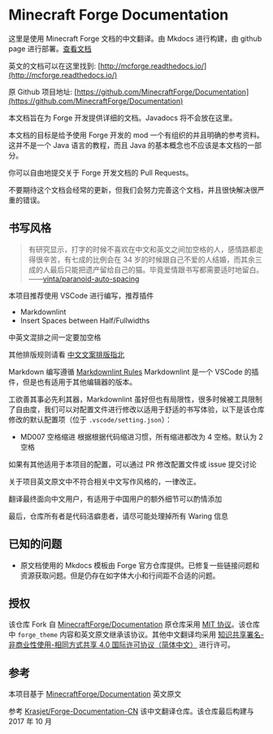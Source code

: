 # Minecraft Forge Documentation

这里是使用 Minecraft Forge 文档的中文翻译。由 Mkdocs 进行构建，由 github page 进行部署。[查看文档](https://starxy.github.io/MinecraftForge-Documentation-CN/)

英文的文档可以在这里找到: [http://mcforge.readthedocs.io/](http://mcforge.readthedocs.io/)

原 Github 项目地址: [https://github.com/MinecraftForge/Documentation](https://github.com/MinecraftForge/Documentation)

本文档旨在为 Forge 开发提供详细的文档。Javadocs 将不会放在这里。

本文档的目标是给予使用 Forge 开发的 mod 一个有组织的并且明确的参考资料。这并不是一个 Java 语言的教程，而且 Java 的基本概念也不应该是本文档的一部分。

你可以自由地提交关于 Forge 开发文档的 Pull Requests。

不要期待这个文档会经常的更新，但我们会努力完善这个文档，并且很快解决很严重的错误。

## 书写风格

> 有研究显示，打字的时候不喜欢在中文和英文之间加空格的人，感情路都走得很辛苦，有七成的比例会在 34 岁的时候跟自己不爱的人结婚，而其余三成的人最后只能把遗产留给自己的猫。毕竟爱情跟书写都需要适时地留白。
> ——[vinta/paranoid-auto-spacing](https://github.com/vinta/pangu.js)

本项目推荐使用 VSCode 进行编写，推荐插件

- Markdownlint
- Insert Spaces between Half/Fullwidths

中英文混排之间一定要加空格

其他排版规则请看 [中文文案排版指北](https://github.com/mzlogin/chinese-copywriting-guidelines)

Markdown 编写遵循 [Markdownlint Rules](https://github.com/DavidAnson/markdownlint/blob/master/doc/Rules.md) Markdownlint 是一个 VSCode 的插件，但是也有适用于其他编辑器的版本。

工欲善其事必先利其器，Markdownlint 虽好但也有局限性，很多时候被工具限制了自由度，我们可以对配置文件进行修改以适用于舒适的书写体验，以下是该仓库修改的默认配置项（位于 `.vscode/setting.json`）：

- MD007 空格缩进 根据根据代码缩进习惯，所有缩进都改为 4 空格。默认为 2 空格

如果有其他适用于本项目的配置，可以通过 PR 修改配置文件或 issue 提交讨论

关于项目英文原文中不符合相关中文写作风格的，一律改正。

翻译最终面向中文用户，有适用于中国用户的额外细节可以酌情添加

最后，仓库所有者是代码洁癖患者，请尽可能处理掉所有 Waring 信息

## 已知的问题

- 原文档使用的 Mkdocs 模板由 Forge 官方仓库提供。已修复一些链接问题和资源获取问题。但是仍存在如字体大小和行间距不合适的问题。

## 授权

该仓库 Fork 自 [MinecraftForge/Documentation](https://github.com/MinecraftForge/Documentation) 原仓库采用 [MIT 协议](https://github.com/MinecraftForge/Documentation/blob/master/LICENSE)。该仓库中 `forge_theme` 内容和英文原文继承该协议。其他中文翻译均采用 [知识共享署名-非商业性使用-相同方式共享 4.0 国际许可协议](https://creativecommons.org/licenses/by-nc-sa/4.0/)[（简体中文）](https://creativecommons.org/licenses/by-nc-sa/4.0/deed.zh) 进行许可。

## 参考

本项目基于 [MinecraftForge/Documentation](https://github.com/MinecraftForge/Documentation) 英文原文

参考 [Krasjet/Forge-Documentation-CN](https://github.com/Krasjet/Forge-Documentation-CN) 该中文翻译仓库。该仓库最后构建与 2017 年 10 月